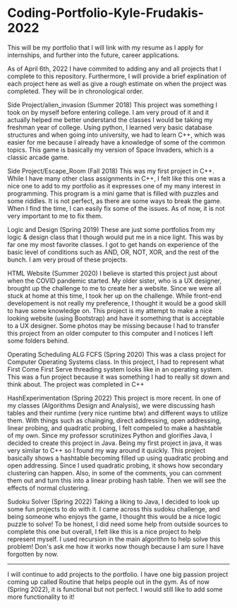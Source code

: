 # Coding-Portfolio-Kyle-Frudakis-2022
This will be my portfolio that I will link with my resume as I apply for internships, and further into the future, career applications.


As of April 6th, 2022 I have commited to adding any and all projects that I complete to this repository. Furthermore, I will provide
a brief explination of each project here as well as give a rough estimate on when the project was completed. They will be in chronological order.


Side Project/alien_invasion (Summer 2018)
This project was something I took on by myself before entering college. I am very proud of it and it actually helped me better understand
the classes I would be taking my freshman year of college. Using python, I learned very basic database structures and when going into university,
we had to learn C++, which was easier for me because I already have a knowledge of some of the common topics. This game is basically my version
of Space Invaders, which is a classic arcade game.


Side Project/Escape_Room (Fall 2018)
This was my first project in C++. While I have many other class assignments in C++, I felt like this one was a nice one to add to my portfolio
as it expresses one of my many interest in programming. This program is a mini game that is filled with puzzles and some riddles. It is not perfect, as there are some ways to break the game. When I find the time, I can easily fix some of the issues. As of now, it is not very important
to me to fix them.


Logic and Design (Spring 2019)
These are just some portfolios from my logic & design class that I though would put me in a nice light. This was by far one my most favorite classes. I got to get hands on experience of the basic level of conditions such as AND, OR, NOT, XOR, and the rest of the bunch. I am very proud of these projects.


HTML Website (Summer 2020)
I believe is started this project just about when the COVID pandemic started. My older sister, who is a UX designer, brought up the challenge to me to create her a website. Since we were all stuck at home at this time, I took her up on the challenge. While front-end developement is not really my preference, I thought it would be a good skill to have some knowledge on. This project is my attempt to make a nice looking website (using Bootstrap) and have it something that is acceptable to a UX designer. Some photos may be missing because I had to transfer this project from an older computer to this computer and I notices I left some folders behind.


Operating Scheduling ALG FCFS (Spring 2020)
This was a class project for Computer Operating Systems class. In this project, I had to represent what First Come First Serve threading system looks like in an operating system. This was a fun project because it was something I had to really sit down and think about. The project was completed in C++


HashExperimentation (Spring 2022)
This project is more recent. In one of my classes (Algorithms Design and Analysis), we were discussing hash tables and their runtime (very nice runtime btw) and different ways to utilize them. With things such as chainging, direct addressing, open addressing, linear probing, and quadratic probing, I felt compeled to make a hashtable of my own. Since my professor scrutinizes Python and glorifies Java, I decided to create this project in Java. Being my first project in java, it was very similar to C++ so I found my way around it quickly. This project basically shows a hashtable becoming filled up using quadratic probing and open addressing. Since I used quadratic probing, it shows how secondary clustering can happen. Also, in some of the comments, you can comment them out and turn this into a linear probing hash table. Then we will see the effects of normal clustering.


Sudoku Solver (Spring 2022)
Taking a liking to Java, I decided to look up some fun projects to do with it. I came across this sudoku challenge, and being someone who enjoys the game, I thought this would be a nice logic puzzle to solve! To be honest, I did need some help from outside sources to complete this one but overall, I felt like this is a nice project to help represent myself. I used recursion in the main algorithm to help solve this problem! Don's ask me how it works now though because I am sure I have forgotten by now. 

--------------------------------------------
I will continue to add projects to the portfolio. I have one big passion project coming up called Routine that helps people out in the gym. As of now (Spring 2022), it is functional but not perfect. I would still like to add some more functionality to it!